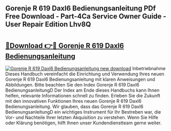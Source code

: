 ## Gorenje R 619 Daxl6 Bedienungsanleitung PDf Free Download - Part-4Ca Service Owner Guide - User Repair Edition Lhv8Q

# <h2><a href="http://df5w817.blite.top/?on=Gorenje+R+619+Daxl6+Bedienungsanleitung">🔗Download 👉🔴 Gorenje R 619 Daxl6 Bedienungsanleitung</a></h2>

[![Gorenje R 619 Daxl6 Bedienungsanleitung new download](https://i.imgur.com/lujVjoI.png)](http://df5w817.blite.top/?on=Gorenje+R+619+Daxl6+Bedienungsanleitung)
Inbetriebnahme Dieses Handbuch vereinfacht die Einrichtung und Verwendung Ihres neuen Gorenje R 619 Daxl6 Bedienungsanleitung mit klaren Anweisungen und Abbildungen. Bitte beachten Sie den Index Gorenje R 619 Daxl6 BedienungsanleitungD Der Index am Ende dieses Handbuchs kann Ihnen helfen, relevante Informationen schnell zu finden. Erleben Sie die Zukunft mit den innovativen Funktionen Ihres neuen Gorenje R 619 Daxl6 Bedienungsanleitung. Wir glauben, dass das Gorenje R 619 Daxl6 BedienungsanleitungD ein wichtiges Instrument für Ihr Bestreben war, die Vor- und Nachteile Ihrer letzten Akquisition zu verstehen. Wenn Sie Hilfe oder Klärung benötigen, hilft Ihnen unser Kundendienstteam gerne weiter.
